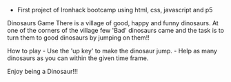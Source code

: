 * First project of Ironhack bootcamp using html, css, javascript and p5

Dinosaurs Game 
There is a village of good, happy and funny dinosaurs. At one of the corners of the village few 'Bad' dinosaurs came and the task is to 
turn them to good dinosaurs by jumping on them!! 

How to play
	- Use the 'up key' to make the dinosaur jump.
	- Help as many dinosaurs as you can within the given time frame. 

Enjoy being a Dinosaur!!! 
